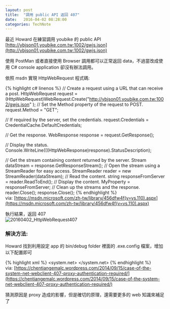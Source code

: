 ```yaml
---
layout: post
title:  "調用 public API 返回 407"
date:   2016-04-02 08:28:00
categories: TechNote
---
```


最近 Howard 在練習調用 youbike 的 public API  
[http://ybjson01.youbike.com.tw:1002/gwjs.json](http://ybjson01.youbike.com.tw:1002/gwjs.json)

使用 PostMan 或者直接使用 Browser 調用都可以正常返回 data，不過當改成使用 C# console application 卻沒有辦法調用。

依照 msdn 實現 HttpWebRequest 程式碼:

{% highlight c# linenos %}
// Create a request using a URL that can receive a post.
HttpWebRequest request = (HttpWebRequest)WebRequest.Create("http://ybjson01.youbike.com.tw:1002/gwjs.json" );
// Set the Method property of the request to POST.
request.Method = "GET";

// If required by the server, set the credentials.
request.Credentials = CredentialCache.DefaultCredentials;

// Get the response.
WebResponse response = request.GetResponse();

// Display the status.
Console.WriteLine(((HttpWebResponse)response).StatusDescription);

// Get the stream containing content returned by the server.
Stream dataStream = response.GetResponseStream();
// Open the stream using a StreamReader for easy access.
StreamReader reader = new StreamReader(dataStream);
// Read the content.
string responseFromServer = reader.ReadToEnd();
// Display the content.
MyProperty = responseFromServer;
// Clean up the streams and the response.
reader.Close();
response.Close();
{% endhighlight %}  
via: [https://msdn.microsoft.com/zh-tw/library/456dfw4f(v=vs.110).aspx](https://msdn.microsoft.com/zh-tw/library/456dfw4f(v=vs.110).aspx)


執行結果，返回 407  
![20160402_HttpWebRequest407](https://raw.githubusercontent.com/livebreeze/BlogImages/e7cce82be43f890c5907ff797fd6225ecf7be529/Images2016/20160402_HttpWebRequest407.png)

### 解決方法:  
Howard 找到利用設定 app 的 bin/debug folder 裡面的 .exe.config 檔案，增加以下配置即可

{% highlight xml %}
<system.net>
    <defaultProxy useDefaultCredentials="true" > </defaultProxy>
</system.net>
{% endhighlight %}  
via: [https://chentiangemalc.wordpress.com/2014/09/15/case-of-the-system-net-webclient-407-proxy-authentication-required/](https://chentiangemalc.wordpress.com/2014/09/15/case-of-the-system-net-webclient-407-proxy-authentication-required/)

猜測原因是 proxy 造成的影響，但是確切的原理，還需要更多的 web 知識來補足了